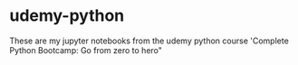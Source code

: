 # udemy-python
These are my jupyter notebooks from the udemy python course 'Complete Python Bootcamp: Go from zero to hero"
